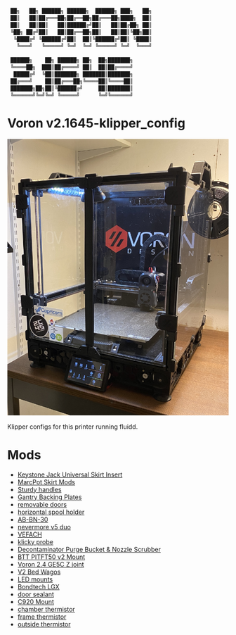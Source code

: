      ██╗   ██╗ ██████╗ ██████╗  ██████╗ ███╗   ██╗
     ██║   ██║██╔═══██╗██╔══██╗██╔═══██╗████╗  ██║
     ██║   ██║██║   ██║██████╔╝██║   ██║██╔██╗ ██║
     ╚██╗ ██╔╝██║   ██║██╔══██╗██║   ██║██║╚██╗██║
      ╚████╔╝ ╚██████╔╝██║  ██║╚██████╔╝██║ ╚████║
       ╚═══╝   ╚═════╝ ╚═╝  ╚═╝ ╚═════╝ ╚═╝  ╚═══╝
                                             
     ██████╗    ██╗ ██████╗ ██╗  ██╗███████╗      
     ╚════██╗  ███║██╔════╝ ██║  ██║██╔════╝      
      █████╔╝  ╚██║███████╗ ███████║███████╗      
     ██╔═══╝    ██║██╔═══██╗╚════██║╚════██║      
     ███████╗██╗██║╚██████╔╝     ██║███████║      
     ╚══════╝╚═╝╚═╝ ╚═════╝      ╚═╝╚══════╝      
                                             

# Voron v2.1645-klipper_config

![V2.4-1645](./images/v2.4-1645.jpg)

Klipper configs for this printer running fluidd.

# Mods

* [Keystone Jack Universal Skirt Insert](https://github.com/VoronDesign/VoronUsers/tree/master/legacy_printers/printer_mods/bryansj/Keystone_Jack_Universal_Skirt_Insert)
* [MarcPot Skirt Mods](https://github.com/VoronDesign/VoronUsers/tree/master/printer_mods/MarcPot/Skirt_Mods)
* [Sturdy handles](https://github.com/VoronDesign/VoronUsers/tree/master/printer_mods/jeoje/Sturdy_Handles)
* [Gantry Backing Plates](https://github.com/VoronDesign/VoronUsers/tree/master/printer_mods/whoppingpochard/extrusion_backers)
* [removable doors](https://github.com/VoronDesign/VoronUsers/tree/master/printer_mods/ElPoPo/RemovableDoors)
* [horizontal spool holder](https://github.com/BladeScraper-Designs/VoronUsers/tree/Horizontal-Spool-Holder/printer_mods/BladeScraper-Designs/Horizontal-Spool-Holder)
* [AB-BN-30](https://github.com/VoronDesign/VoronUsers/tree/master/printer_mods/Badnoob/AB-BN)
* [nevermore v5 duo](https://github.com/nevermore3d/Nevermore_Micro/tree/master/V5_Duo/V2)
* [VEFACH](https://github.com/VoronDesign/VoronUsers/tree/master/printer_mods/KevinAkaSam/VEFACH)
* [klicky probe](https://github.com/jlas1/Klicky-Probe)
* [Decontaminator Purge Bucket & Nozzle Scrubber](https://github.com/VoronDesign/VoronUsers/tree/master/printer_mods/edwardyeeks/Decontaminator_Purge_Bucket_&_Nozzle_Scrubber)
* [BTT PITFT50 v2 Mount](https://github.com/VoronDesign/VoronUsers/tree/master/printer_mods/alanho/BTT_PITFT50_v2_Mount)
* [Voron 2.4 GE5C Z joint](https://github.com/hartk1213/MISC/tree/main/Voron%20Mods/Voron%202/2.4/Voron2.4_GE5C)
* [V2 Bed Wagos](https://github.com/VoronDesign/VoronUsers/tree/master/printer_mods/deepfriedheroin/v2_bed_wagos)
* [LED mounts](https://discord.com/channels/460117602945990666/635687829254701107/725391527882260563)
* [Bondtech LGX](https://discord.com/channels/460117602945990666/635687829254701107/823946865027317841)
* [door sealant](https://www.aliexpress.com/item/1005001446848187.html?spm=a2g0s.9042311.0.0.626e4c4dsDj60w)
* [C920 Mount](https://github.com/VoronDesign/VoronUsers/tree/master/printer_mods/Koios/C920_Mount)
* [chamber thermistor]()
* [frame thermistor]()
* [outside thermistor]()